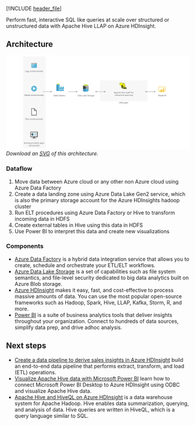 [!INCLUDE [header_file](../../../includes/sol-idea-header.md)]

Perform fast, interactive SQL like queries at scale over structured or unstructured data with Apache Hive LLAP on Azure HDInsight.

## Architecture

![Architecture Diagram](../media/interactive-querying-with-hdinsight.png)
*Download an [SVG](../media/interactive-querying-with-hdinsight.svg) of this architecture.*

### Dataflow

1. Move data between Azure cloud or any other non Azure cloud using Azure Data Factory
1. Create a data landing zone using Azure Data Lake Gen2 service, which is also the primary storage account for the Azure HDInsights hadoop cluster
1. Run ELT procedures using Azure Data Factory or Hive to transform incoming data in HDFS
1. Create external tables in Hive using this data in HDFS
1. Use Power BI to interpret this data and create new visualizations

### Components

* [Azure Data Factory](/azure/data-factory/introduction) is a hybrid data integration service that allows you to create, schedule and orchestrate your ETL/ELT workflows.
* [Azure Data Lake Storage](/azure/storage/blobs/data-lake-storage-introduction) is a set of capabilities such as file system semantics, and file-level security dedicated to big data analytics built on Azure Blob storage.
* [Azure HDInsight](/azure/hdinsight/hdinsight-overview) makes it easy, fast, and cost-effective to process massive amounts of data. You can use the most popular open-source frameworks such as Hadoop, Spark, Hive, LLAP, Kafka, Storm, R, and more.
* [Power BI](/power-bi/fundamentals/power-bi-overview) is a suite of business analytics tools that deliver insights throughout your organization. Connect to hundreds of data sources, simplify data prep, and drive adhoc analysis.

## Next steps

* [Create a data pipeline to derive sales insights in Azure HDInsight](/azure/hdinsight/hdinsight-sales-insights-etl) build an end-to-end data pipeline that performs extract, transform, and load (ETL) operations.
* [Visualize Apache Hive data with Microsoft Power BI](/azure/hdinsight/hadoop/apache-hadoop-connect-hive-power-bi) learn how to connect Microsoft Power BI Desktop to Azure HDInsight using ODBC and visualize Apache Hive data.
* [Apache Hive and HiveQL on Azure HDInsight](/azure/hdinsight/hadoop/hdinsight-use-hive) is a data warehouse system for Apache Hadoop. Hive enables data summarization, querying, and analysis of data. Hive queries are written in HiveQL, which is a query language similar to SQL.
